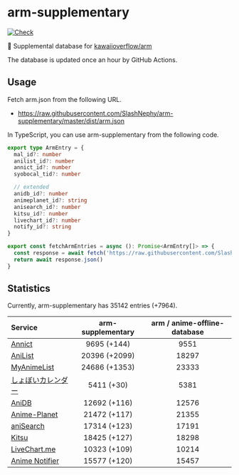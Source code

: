 # arm-supplementary

[![Check](https://github.com/SlashNephy/arm-supplementary/actions/workflows/check-node.yml/badge.svg)](https://github.com/SlashNephy/arm-supplementary/actions/workflows/check-node.yml)

💊 Supplemental database for [kawaiioverflow/arm](https://github.com/kawaiioverflow/arm)

The database is updated once an hour by GitHub Actions.

## Usage

Fetch arm.json from the following URL.

- https://raw.githubusercontent.com/SlashNephy/arm-supplementary/master/dist/arm.json

In TypeScript, you can use arm-supplementary from the following code.

```TypeScript
export type ArmEntry = {
  mal_id?: number
  anilist_id?: number
  annict_id?: number
  syobocal_tid?: number

  // extended
  anidb_id?: number
  animeplanet_id?: string
  anisearch_id?: number
  kitsu_id?: number
  livechart_id?: number
  notify_id?: string
}

export const fetchArmEntries = async (): Promise<ArmEntry[]> => {
  const response = await fetch('https://raw.githubusercontent.com/SlashNephy/arm-supplementary/master/dist/arm.json')
  return await response.json()
}
```

## Statistics

Currently, arm-supplementary has 35142 entries (+7964).

| Service                                     | arm-supplementary | arm / anime-offline-database |
| :------------------------------------------ | :---------------: | :--------------------------: |
| [Annict](https://annict.com)                |    9695 (+144)    |             9551             |
| [AniList](https://anilist.co)               |   20396 (+2099)   |            18297             |
| [MyAnimeList](https://myanimelist.net)      |   24686 (+1353)   |            23333             |
| [しょぼいカレンダー](https://cal.syoboi.jp) |    5411 (+30)     |             5381             |
| [AniDB](https://anidb.net)                  |   12692 (+116)    |            12576             |
| [Anime-Planet](https://anime-planet.com)    |   21472 (+117)    |            21355             |
| [aniSearch](https://anisearch.com)          |   17314 (+123)    |            17191             |
| [Kitsu](https://kitsu.io)                   |   18425 (+127)    |            18298             |
| [LiveChart.me](https://livechart.me)        |   10323 (+109)    |            10214             |
| [Anime Notifier](https://notify.moe)        |   15577 (+120)    |            15457             |
